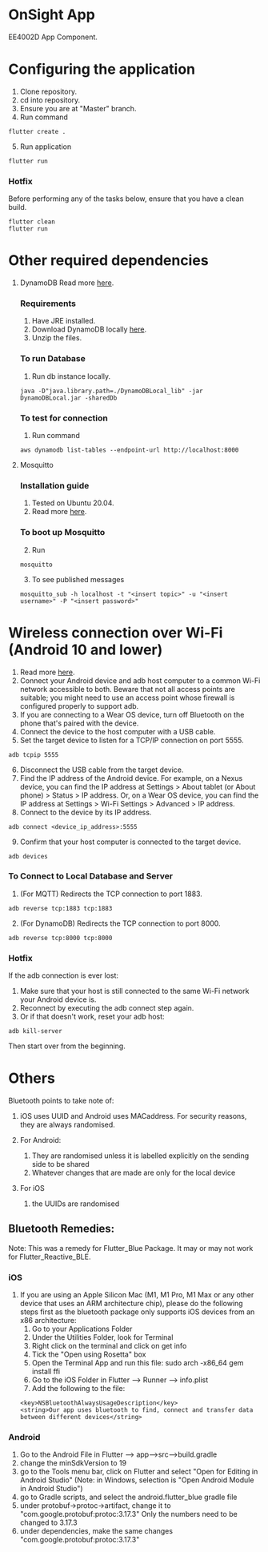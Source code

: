 # OnSight App

EE4002D App Component.

# Configuring the application

1. Clone repository.
2. cd into repository.
3. Ensure you are at "Master" branch.
4. Run command

```
flutter create .
```

5. Run application

```
flutter run
```

### Hotfix

Before performing any of the tasks below, ensure that you have a clean build.

```
flutter clean
flutter run
```

# Other required dependencies

1. DynamoDB
   Read more [here](https://docs.aws.amazon.com/amazondynamodb/latest/developerguide/GettingStarted.Python.html).

   ### Requirements

   1. Have JRE installed.
   2. Download DynamoDB locally [here](https://docs.aws.amazon.com/amazondynamodb/latest/developerguide/DynamoDBLocal.DownloadingAndRunning.html).
   3. Unzip the files.

   ### To run Database

   1. Run db instance locally.

   ```
   java -D"java.library.path=./DynamoDBLocal_lib" -jar DynamoDBLocal.jar -sharedDb
   ```

   ### To test for connection

   1. Run command

   ```
   aws dynamodb list-tables --endpoint-url http://localhost:8000
   ```

2. Mosquitto
   ### Installation guide
   1. Tested on Ubuntu 20.04.
   2. Read more [here](https://www.digitalocean.com/community/tutorials/how-to-install-and-secure-the-mosquitto-mqtt-messaging-broker-on-ubuntu-18-04).
   ### To boot up Mosquitto
   2. Run
   ```
   mosquitto
   ```
   3. To see published messages
   ```
   mosquitto_sub -h localhost -t "<insert topic>" -u "<insert username>" -P "<insert password>"
   ```

# Wireless connection over Wi-Fi (Android 10 and lower)

1. Read more [here](https://developer.android.com/studio/command-line/adb).
2. Connect your Android device and adb host computer to a common Wi-Fi network accessible to both. Beware that not all access points are suitable; you might need to use an access point whose firewall is configured properly to support adb.
3. If you are connecting to a Wear OS device, turn off Bluetooth on the phone that's paired with the device.
4. Connect the device to the host computer with a USB cable.
5. Set the target device to listen for a TCP/IP connection on port 5555.

```
adb tcpip 5555
```

6. Disconnect the USB cable from the target device.
7. Find the IP address of the Android device. For example, on a Nexus device, you can find the IP address at Settings > About tablet (or About phone) > Status > IP address. Or, on a Wear OS device, you can find the IP address at Settings > Wi-Fi Settings > Advanced > IP address.
8. Connect to the device by its IP address.

```
adb connect <device_ip_address>:5555
```

9. Confirm that your host computer is connected to the target device.

```
adb devices
```

### To Connect to Local Database and Server

1. (For MQTT) Redirects the TCP connection to port 1883.

```
adb reverse tcp:1883 tcp:1883
```

2. (For DynamoDB) Redirects the TCP connection to port 8000.

```
adb reverse tcp:8000 tcp:8000
```

### Hotfix

If the adb connection is ever lost:

1. Make sure that your host is still connected to the same Wi-Fi network your Android device is.
2. Reconnect by executing the adb connect step again.
3. Or if that doesn't work, reset your adb host:

```
adb kill-server
```

Then start over from the beginning.

# Others

Bluetooth points to take note of:

1. iOS uses UUID and Android uses MACaddress. For security reasons, they are always randomised.
2. For Android:
   1. They are randomised unless it is labelled explicitly on the sending side to be shared
   2. Whatever changes that are made are only for the local device
3. For iOS

   1. the UUIDs are randomised

## Bluetooth Remedies:

Note: This was a remedy for Flutter_Blue Package. It may or may not work for Flutter_Reactive_BLE.

### iOS

1. If you are using an Apple Silicon Mac (M1, M1 Pro, M1 Max or any other device that uses an ARM architecture chip), please do the following steps first as the bluetooth package only supports iOS devices from an x86 architecture:
   1. Go to your Applications Folder
   2. Under the Utilities Folder, look for Terminal
   3. Right click on the terminal and click on get info
   4. Tick the "Open using Rosetta" box
   5. Open the Terminal App and run this file: sudo arch -x86_64 gem install ffi
   6. Go to the iOS Folder in Flutter --> Runner --> info.plist
   7. Add the following to the file:
   ```
   <key>NSBluetoothAlwaysUsageDescription</key>
   <string>Our app uses bluetooth to find, connect and transfer data between different devices</string>
   ```

### Android

1. Go to the Android File in Flutter --> app-->src-->build.gradle
2. change the minSdkVersion to 19
3. go to the Tools menu bar, click on Flutter and select "Open for Editing in Android Studio" (Note: in Windows, selection is "Open Android Module in Android Studio")
4. go to Gradle scripts, and select the android.flutter_blue gradle file
5. under protobuf->protoc->artifact, change it to "com.google.protobuf:protoc:3.17.3" Only the numbers need to be changed to 3.17.3
6. under dependencies, make the same changes "com.google.protobuf:protoc:3.17.3"
